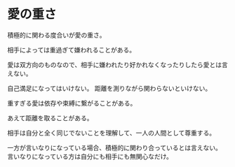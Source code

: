 # 愛の重さ

積極的に関わる度合いが愛の重さ。

相手によっては重過ぎて嫌われることがある。

愛は双方向のものなので、相手に嫌われたり好かれなくなったりしたら愛とは言えない。

自己満足になってはいけない。
距離を測りながら関わらないといけない。

重すぎる愛は依存や束縛に繋がることがある。

あえて距離を取ることがある。

相手は自分と全く同じでないことを理解して、一人の人間として尊重する。

一方が言いなりになっている場合、積極的に関わり合っているとは言えない。
言いなりになっている方は自分にも相手にも無関心なだけ。
